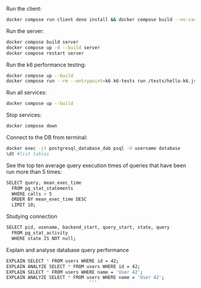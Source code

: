 Run the client:

```sh
docker compose run client deno install && docker compose build --no-cache && docker compos e up --remove-orphans
```

Run the server:

```sh
docker compose build server
docker compose up -d --build server
docker compose restart server
```

Run the k6 performance testing:

```sh
docker compose up --build
docker compose run --rm --entrypoint=k6 k6-tests run /tests/hello-k6.js
```

Run all services:

```sh
docker compose up --build
```

Stop services:

```sh
docker compose down
```

Connect to the DB from terminal:

```sh
docker exec -it postgresql_database_dab psql -U username database
\dt #list tables
```

See the top ten average query execution times of queries that have been run more than 5 times:

```sh
SELECT query, mean_exec_time
  FROM pg_stat_statements
  WHERE calls > 5
  ORDER BY mean_exec_time DESC
  LIMIT 10;
```

Studying connection

```sh
SELECT pid, usename, backend_start, query_start, state, query
  FROM pg_stat_activity
  WHERE state IS NOT null;
```

Explain and analyse database query performance

````sh
EXPLAIN SELECT * FROM users WHERE id = 42;
EXPLAIN ANALYZE SELECT * FROM users WHERE id = 42;
EXPLAIN SELECT * FROM users WHERE name = 'User 42';
EXPLAIN ANALYZE SELECT * FROM users WHERE name = 'User 42';
                               ```
````
